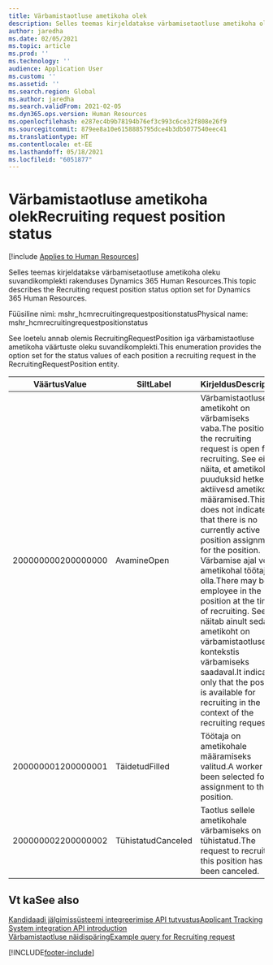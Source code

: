 ```yaml
---
title: Värbamistaotluse ametikoha olek
description: Selles teemas kirjeldatakse värbamisetaotluse ametikoha oleku suvandikomplekti rakenduses Dynamics 365 Human Resources.
author: jaredha
ms.date: 02/05/2021
ms.topic: article
ms.prod: ''
ms.technology: ''
audience: Application User
ms.custom: ''
ms.assetid: ''
ms.search.region: Global
ms.author: jaredha
ms.search.validFrom: 2021-02-05
ms.dyn365.ops.version: Human Resources
ms.openlocfilehash: e287ec4b9b78194b76ef3c993c6ce32f808e26f9
ms.sourcegitcommit: 879ee8a10e6158885795dce4b3db5077540eec41
ms.translationtype: HT
ms.contentlocale: et-EE
ms.lasthandoff: 05/18/2021
ms.locfileid: "6051877"
---
```

# <a name="recruiting-request-position-status"></a><span data-ttu-id="af5d3-103">Värbamistaotluse ametikoha olek</span><span class="sxs-lookup"><span data-stu-id="af5d3-103">Recruiting request position status</span></span>

[!include [Applies to Human Resources](../includes/applies-to-hr.md)]

<span data-ttu-id="af5d3-104">Selles teemas kirjeldatakse värbamisetaotluse ametikoha oleku suvandikomplekti rakenduses Dynamics 365 Human Resources.</span><span class="sxs-lookup"><span data-stu-id="af5d3-104">This topic describes the Recruiting request position status option set for Dynamics 365 Human Resources.</span></span>

<span data-ttu-id="af5d3-105">Füüsiline nimi: mshr_hcmrecruitingrequestpositionstatus</span><span class="sxs-lookup"><span data-stu-id="af5d3-105">Physical name: mshr_hcmrecruitingrequestpositionstatus</span></span>

<span data-ttu-id="af5d3-106">See loetelu annab olemis RecruitingRequestPosition iga värbamistaotluse ametikoha väärtuste oleku suvandikomplekti.</span><span class="sxs-lookup"><span data-stu-id="af5d3-106">This enumeration provides the option set for the status values of each position a recruiting request in the RecruitingRequestPosition entity.</span></span>

| <span data-ttu-id="af5d3-107">Väärtus</span><span class="sxs-lookup"><span data-stu-id="af5d3-107">Value</span></span> | <span data-ttu-id="af5d3-108">Silt</span><span class="sxs-lookup"><span data-stu-id="af5d3-108">Label</span></span> | <span data-ttu-id="af5d3-109">Kirjeldus</span><span class="sxs-lookup"><span data-stu-id="af5d3-109">Description</span></span> |
| --- | --- | --- |
| <span data-ttu-id="af5d3-110">200000000</span><span class="sxs-lookup"><span data-stu-id="af5d3-110">200000000</span></span> | <span data-ttu-id="af5d3-111">Avamine</span><span class="sxs-lookup"><span data-stu-id="af5d3-111">Open</span></span> | <span data-ttu-id="af5d3-112">Värbamistaotluse ametikoht on värbamiseks vaba.</span><span class="sxs-lookup"><span data-stu-id="af5d3-112">The position in the recruiting request is open for recruiting.</span></span> <span data-ttu-id="af5d3-113">See ei näita, et ametikohale puuduksid hetkel aktiivesd ametikoha määramised.</span><span class="sxs-lookup"><span data-stu-id="af5d3-113">This does not indicate that there is no currently active position assignment for the position.</span></span> <span data-ttu-id="af5d3-114">Värbamise ajal võib ametikohal töötaja olla.</span><span class="sxs-lookup"><span data-stu-id="af5d3-114">There may be an employee in the position at the time of recruiting.</span></span> <span data-ttu-id="af5d3-115">See näitab ainult seda, et ametikoht on värbamistaotluse kontekstis värbamiseks saadaval.</span><span class="sxs-lookup"><span data-stu-id="af5d3-115">It indicates only that the position is available for recruiting in the context of the recruiting request.</span></span> |
| <span data-ttu-id="af5d3-116">200000001</span><span class="sxs-lookup"><span data-stu-id="af5d3-116">200000001</span></span> | <span data-ttu-id="af5d3-117">Täidetud</span><span class="sxs-lookup"><span data-stu-id="af5d3-117">Filled</span></span> | <span data-ttu-id="af5d3-118">Töötaja on ametikohale määramiseks valitud.</span><span class="sxs-lookup"><span data-stu-id="af5d3-118">A worker has been selected for assignment to the position.</span></span> |
| <span data-ttu-id="af5d3-119">200000002</span><span class="sxs-lookup"><span data-stu-id="af5d3-119">200000002</span></span> | <span data-ttu-id="af5d3-120">Tühistatud</span><span class="sxs-lookup"><span data-stu-id="af5d3-120">Canceled</span></span> | <span data-ttu-id="af5d3-121">Taotlus sellele ametikohale värbamiseks on tühistatud.</span><span class="sxs-lookup"><span data-stu-id="af5d3-121">The request to recruit for this position has been canceled.</span></span> |

## <a name="see-also"></a><span data-ttu-id="af5d3-122">Vt ka</span><span class="sxs-lookup"><span data-stu-id="af5d3-122">See also</span></span>

[<span data-ttu-id="af5d3-123">Kandidaadi jälgimissüsteemi integreerimise API tutvustus</span><span class="sxs-lookup"><span data-stu-id="af5d3-123">Applicant Tracking System integration API introduction</span></span>](hr-admin-integration-ats-api-introduction.md)<br>
[<span data-ttu-id="af5d3-124">Värbamistaotluse näidispäring</span><span class="sxs-lookup"><span data-stu-id="af5d3-124">Example query for Recruiting request</span></span>](hr-admin-integration-ats-api-recruiting-request-example-query.md)


[!INCLUDE[footer-include](../includes/footer-banner.md)]
